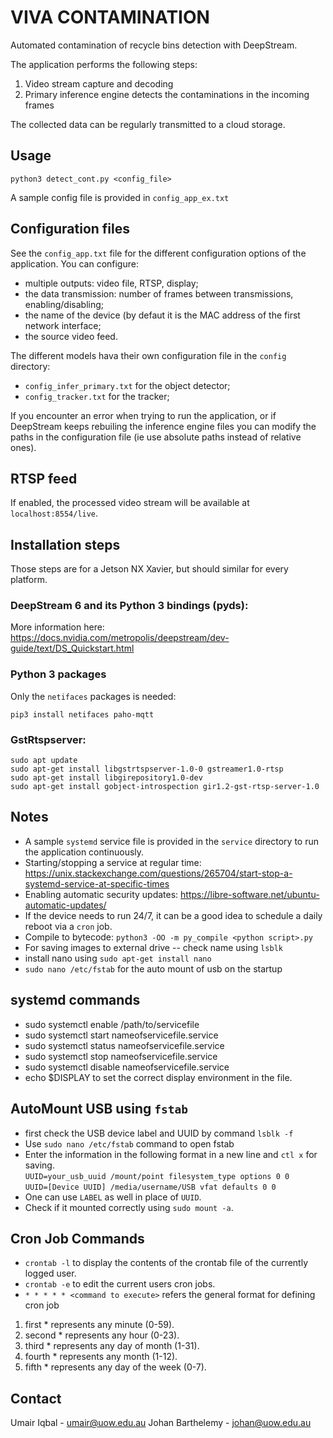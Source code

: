# VIVA CONTAMINATION

Automated contamination of recycle bins detection with DeepStream.

The application performs the following steps:

1. Video stream capture and decoding
2. Primary inference engine detects the contaminations in the incoming frames

The collected data can be regularly transmitted to a cloud storage.

## Usage

```
python3 detect_cont.py <config_file>
```

A sample config file is provided in `config_app_ex.txt`

## Configuration files

See the `config_app.txt` file for the different configuration options of the application. You can configure:
- multiple outputs: video file, RTSP, display;
- the data transmission: number of frames between transmissions, enabling/disabling;
- the name of the device (by defaut it is the MAC address of the first network interface;
- the source video feed.

The different models hava their own configuration file in the `config` directory:
- `config_infer_primary.txt` for the object detector;
- `config_tracker.txt` for the tracker;

If you encounter an error when trying to run the application, or if DeepStream keeps rebuiling the inference
engine files you can modify the paths in the configuration file (ie use absolute paths instead of relative ones).

## RTSP feed

If enabled, the processed video stream will be available at `localhost:8554/live`.

## Installation steps

Those steps are for a Jetson NX Xavier, but should similar for every platform.

### DeepStream 6 and its Python 3 bindings (pyds):

More information here: https://docs.nvidia.com/metropolis/deepstream/dev-guide/text/DS_Quickstart.html

### Python 3 packages

Only the `netifaces` packages is needed:
```
pip3 install netifaces paho-mqtt
```

### GstRtspserver:

```
sudo apt update
sudo apt-get install libgstrtspserver-1.0-0 gstreamer1.0-rtsp
sudo apt-get install libgirepository1.0-dev
sudo apt-get install gobject-introspection gir1.2-gst-rtsp-server-1.0
```


## Notes

- A sample `systemd` service file is provided in the `service` directory to run the application continuously.
- Starting/stopping a service at regular time: https://unix.stackexchange.com/questions/265704/start-stop-a-systemd-service-at-specific-times
- Enabling automatic security updates: https://libre-software.net/ubuntu-automatic-updates/
- If the device needs to run 24/7, it can be a good idea to schedule a daily reboot via a `cron` job.
- Compile to bytecode: `python3 -OO -m py_compile <python script>.py`
- For saving images to external drive -- check name using `lsblk`
- install nano using `sudo apt-get install nano`
- `sudo nano /etc/fstab` for the auto mount of usb on the startup

## systemd commands
- sudo systemctl enable /path/to/servicefile
- sudo systemctl start nameofservicefile.service
- sudo systemctl status nameofservicefile.service
- sudo systemctl stop nameofservicefile.service
- sudo systemctl disable nameofservicefile.service
- echo $DISPLAY to set the correct display environment in the file.

## AutoMount USB using `fstab`
- first check the USB device label and UUID by command `lsblk -f`
- Use `sudo nano /etc/fstab` command to open fstab
- Enter the information in the following format in a new line and `ctl x` for saving. <br>
  `UUID=your_usb_uuid /mount/point filesystem_type options 0 0`<br>
  `UUID=[Device UUID] /media/username/USB vfat defaults 0 0`
- One can use `LABEL` as well in place of `UUID`.
- Check if it mounted correctly using `sudo mount -a`.

## Cron Job Commands
- `crontab -l` to display the contents of the crontab file of the currently logged user.
- `crontab -e` to edit the current users cron jobs.
- `* * * * * <command to execute>` refers the general format for defining cron job
1. first * represents any minute (0-59).
2. second * represents any hour (0-23).
3. third * represents any day of month (1-31).
4. fourth * represents any month (1-12).
5. fifth * represents any day of the week (0-7).

## Contact

Umair Iqbal - umair@uow.edu.au
Johan Barthelemy - johan@uow.edu.au
